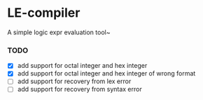 # LE-compiler
A simple logic expr evaluation tool~

### TODO
- [x] add support for octal integer and hex integer
- [x] add support for octal integer and hex integer of wrong format
- [ ] add support for recovery from lex error
- [ ] add support for recovery from syntax error